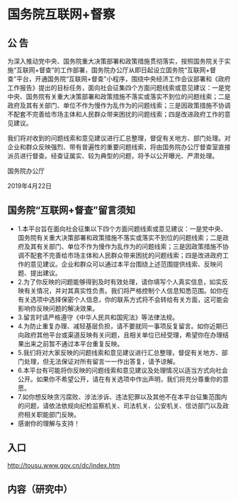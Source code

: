# 国务院互联网+督察

## 公  告

为深入推动党中央、国务院重大决策部署和政策措施贯彻落实，按照国务院关于实施“互联网+督查”的工作部署，国务院办公厅从即日起设立国务院“互联网+督查”平台，开通国务院“互联网+督查”小程序，围绕中央经济工作会议部署和《政府工作报告》提出的目标任务，面向社会征集四个方面问题线索或意见建议：一是党中央、国务院有关重大决策部署和政策措施不落实或落实不到位的问题线索；二是政府及其有关部门、单位不作为慢作为乱作为的问题线索；三是因政策措施不协调不配套不完善给市场主体和人民群众带来困扰的问题线索；四是改进政府工作的意见建议。

我们将对收到的问题线索和意见建议进行汇总整理，督促有关地方、部门处理。对企业和群众反映强烈、带有普遍性的重要问题线索，将由国务院办公厅督查室直接派员进行督查。经查证属实、较为典型的问题，将予以公开曝光、严肃处理。

国务院办公厅

2019年4月22日    

## 国务院“互联网+督查”留言须知

- 1.本平台旨在面向社会征集以下四个方面问题线索或意见建议：一是党中央、国务院有关重大决策部署和政策措施不落实或落实不到位的问题线索；二是政府及其有关部门、单位不作为慢作为乱作为的问题线索；三是因政策措施不协调不配套不完善给市场主体和人民群众带来困扰的问题线索；四是改进政府工作的意见建议。企业和群众可以通过本平台围绕上述范围提供线索、反映问题、提出建议。
- 2.为了你反映的问题能够得到及时有效处理，请你填写个人真实信息，如实反映有关情况，并对其真实性负责。我们将严格控制个人信息知悉范围。如你在有关选项中选择保密个人信息，你的联系方式将不会转给有关方面，这可能会影响你反映问题的解决效果。
- 3.留言时请严格遵守《中华人民共和国宪法》等法律法规。
- 4.为防止重复办理、减轻基层负担，请不要就同一事项反复留言。如你近期已向政府其他平台或渠道反映有关问题，且相关单位已经受理，希望你在办理结果出来之前暂不通过本平台重复反映。
- 5.我们将对大家反映的问题线索和意见建议进行汇总整理，督促有关地方、部门处理，但无法保证对所有留言一一作出答复，请予谅解。
- 6.本平台有可能将你反映的问题线索和意见建议及处理情况以适当方式向社会公开。如果你不希望公开，请在有关选项中作出声明，我们将充分尊重你的意愿。
- 7.如你想反映贪污腐败、涉法涉诉、违法犯罪以及其他不在本平台征集范围内的问题，请依法依规向纪检监察机关、司法机关、公安机关、信访部门以及政府相关职能部门反映。
- 感谢你的理解与支持！

## 入口

http://tousu.www.gov.cn/dc/index.htm

## 内容（研究中）
